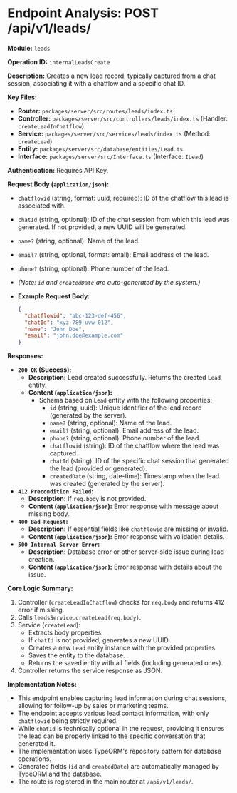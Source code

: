 # Endpoint Analysis: POST /api/v1/leads/

**Module:** `leads`

**Operation ID:** `internalLeadsCreate`

**Description:** Creates a new lead record, typically captured from a chat session, associating it with a chatflow and a specific chat ID.

**Key Files:**
*   **Router:** `packages/server/src/routes/leads/index.ts`
*   **Controller:** `packages/server/src/controllers/leads/index.ts` (Handler: `createLeadInChatflow`)
*   **Service:** `packages/server/src/services/leads/index.ts` (Method: `createLead`)
*   **Entity:** `packages/server/src/database/entities/Lead.ts`
*   **Interface:** `packages/server/src/Interface.ts` (Interface: `ILead`)

**Authentication:** Requires API Key.

**Request Body (`application/json`):**
*   `chatflowid` (string, format: uuid, required): ID of the chatflow this lead is associated with.
*   `chatId` (string, optional): ID of the chat session from which this lead was generated. If not provided, a new UUID will be generated.
*   `name?` (string, optional): Name of the lead.
*   `email?` (string, optional, format: email): Email address of the lead.
*   `phone?` (string, optional): Phone number of the lead.
*   *(Note: `id` and `createdDate` are auto-generated by the system.)*

*   **Example Request Body:**
    ```json
    {
      "chatflowid": "abc-123-def-456",
      "chatId": "xyz-789-uvw-012",
      "name": "John Doe",
      "email": "john.doe@example.com"
    }
    ```

**Responses:**

*   **`200 OK` (Success):**
    *   **Description:** Lead created successfully. Returns the created `Lead` entity.
    *   **Content (`application/json`):** 
        *   Schema based on `Lead` entity with the following properties:
            * `id` (string, uuid): Unique identifier of the lead record (generated by the server).
            * `name?` (string, optional): Name of the lead.
            * `email?` (string, optional): Email address of the lead.
            * `phone?` (string, optional): Phone number of the lead.
            * `chatflowid` (string): ID of the chatflow where the lead was captured.
            * `chatId` (string): ID of the specific chat session that generated the lead (provided or generated).
            * `createdDate` (string, date-time): Timestamp when the lead was created (generated by the server).
*   **`412 Precondition Failed`:**
    *   **Description:** If `req.body` is not provided.
    *   **Content (`application/json`):** Error response with message about missing body.
*   **`400 Bad Request`:**
    *   **Description:** If essential fields like `chatflowid` are missing or invalid.
    *   **Content (`application/json`):** Error response with validation details.
*   **`500 Internal Server Error`:**
    *   **Description:** Database error or other server-side issue during lead creation.
    *   **Content (`application/json`):** Error response with details about the issue.

**Core Logic Summary:**
1. Controller (`createLeadInChatflow`) checks for `req.body` and returns 412 error if missing.
2. Calls `leadsService.createLead(req.body)`.
3. Service (`createLead`):
   * Extracts body properties.
   * If `chatId` is not provided, generates a new UUID.
   * Creates a new `Lead` entity instance with the provided properties.
   * Saves the entity to the database.
   * Returns the saved entity with all fields (including generated ones).
4. Controller returns the service response as JSON.

**Implementation Notes:**
* This endpoint enables capturing lead information during chat sessions, allowing for follow-up by sales or marketing teams.
* The endpoint accepts various lead contact information, with only `chatflowid` being strictly required.
* While `chatId` is technically optional in the request, providing it ensures the lead can be properly linked to the specific conversation that generated it.
* The implementation uses TypeORM's repository pattern for database operations.
* Generated fields (`id` and `createdDate`) are automatically managed by TypeORM and the database.
* The route is registered in the main router at `/api/v1/leads/`.
